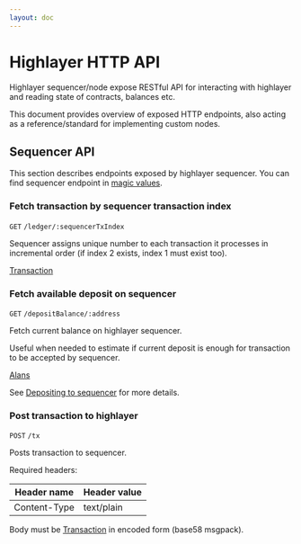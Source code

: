 ```yaml
---
layout: doc
---
```

# Highlayer HTTP API
Highlayer sequencer/node expose RESTful API for interacting with highlayer and reading state of contracts, balances etc.

This document provides overview of exposed HTTP endpoints, also acting as a reference/standard for implementing custom nodes. 

## Sequencer API

This section describes endpoints exposed by highlayer sequencer. You can find sequencer endpoint in [magic values](/magic-values).


### Fetch transaction by sequencer transaction index

`GET` `/ledger/:sequencerTxIndex`

Sequencer assigns unique number to each transaction it processes in incremental order (if index 2 exists, index 1 must exist too).

<Badge type="info" text="Returns" /> [Transaction](/common-data-types#transaction)


### Fetch available deposit on sequencer

`GET` `/depositBalance/:address`

Fetch current balance on highlayer sequencer. 

Useful when needed to estimate if current deposit is enough for transaction to be accepted by sequencer.

<Badge type="info" text="Returns" />  [Alans](/common-data-types#alan)

See [Depositing to sequencer](/depositing-to-sequencer) for more details.


### Post transaction to highlayer

`POST` `/tx`

Posts transaction to sequencer.

Required headers: 

| **Header name** | **Header value** |
|-----------------|------------------|
| Content-Type    | text/plain       |

Body must be [Transaction](/common-data-types#transaction) in encoded form (base58 msgpack).
